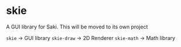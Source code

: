 # skie
A GUI library for Saki.
This will be moved to its own project 

`skie` -> GUI library
`skie-draw` -> 2D Renderer 
`skie-math` -> Math library

